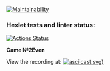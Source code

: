 [![Maintainability](https://api.codeclimate.com/v1/badges/194629cd817f2f1eb564/maintainability)](https://codeclimate.com/github/DashProsh/java-project-61/maintainability)


### Hexlet tests and linter status:
[![Actions Status](https://github.com/DashProsh/java-project-61/actions/workflows/hexlet-check.yml/badge.svg)](https://github.com/DashProsh/java-project-61/actions)

**Game №2Even**

View the recording at:
[![asciicast]({https://asciinema.org/a/7psX8BrLJUo8XcUTUS0IynlEH).svg)]({https://asciinema.org/a/7psX8BrLJUo8XcUTUS0IynlEH})
